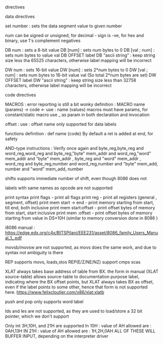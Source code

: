 directives

data directives

set number : sets the data segment value to given number

num can be signed or unsigned, for decimal - sign is -ve, for hex and binary, use 1's complement negatives

DB num : sets a 8-bit value
DB \[num] : sets num bytes to 0
DB \[val ; num] : sets num bytes to value val
DB OFFSET label
DB "ascii string" : keep string size less tha 65525 characters, otherwise label mapping will be incorrect

DW num : sets 16-bit value
DW \[num] : sets 2\*num bytes to 0
DW \[val ; num] : sets num bytes to 16-bit value val (So total 2\*num bytes are set)
DW OFFSET label
DW "ascii string" : keep string size less than 32758 characters, otherwise label mapping will be incorrect

code directives

MACROS : error reporting is still a bit wonky
definition : MACRO name (params) -> code <-
use : name (values)
macros must have params, for constant/static macro use \_ as param in both declaration and invocation

offset :
use : offset name
only supported for data labels

functions
definition : def name {code}
By default a ret is added at end, for safety

AND-type instructions : Verify once again
and byte_reg,byte_reg
and word_reg,word_reg
and byte_reg,"byte" mem_addr
and word_reg,"word" mem_addr
and "byte" mem_addr , byte_reg
and "word" mem_addr , word_reg
and byte_reg,number
and word_reg,number
and "byte" mem_add, number
and "word" mem_add, number

shifts supports immediate number of shift, even though 8086 does not

labels with same names as opcode are not supported

print syntax
print flags - print all flags
print reg - print all registers (general , segment, offset)
print mem start -> end - print memory starting from start, till end, both inclusive
print mem start:offset - print offset bytes of memory from start, start inclusive
print mem :offset - print offset bytes of memory starting from value in DS\*10H (similar to memory conversion done in 8086 )

i8086 manual : https://edge.edx.org/c4x/BITSPilani/EEE231/asset/8086_family_Users_Manual_1_.pdf

movsb/movsw are not supported, as movs does the same work, and due to syntax not ambiguity is there

REP supports movs, loads,stos
REP(E/Z/NE/NZ) support cmps scas

XLAT always takes base address of table from BX. the form in manual (XLAT source-table) allows source-table to documentation purpose label, indicating where the BX offset points, but XLAT always takes BX as offset, even if the label points to some other, hence that form is not supported here. https://www.felixcloutier.com/x86/xlat:xlatb

push and pop only supports word label

lds and les are not supported, as they are used to load/store a 32 bit pointer, which we don't support

Only int 3H,10H, and 21H are supported
In 10H : value of AH allowed are : 0AH,13H
IN 21H : value of AH allowed are : 1H,2H,0AH
ALL OF THESE WILL BUFFER INPUT, depending on the interpreter driver
